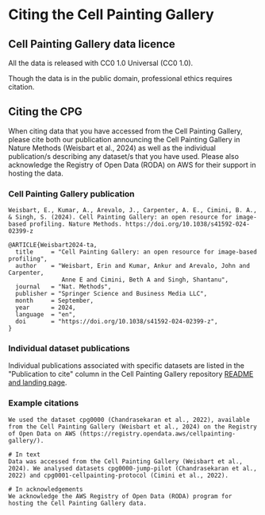 # Citing the Cell Painting Gallery

## Cell Painting Gallery data licence

All the data is released with CC0 1.0 Universal (CC0 1.0).

Though the data is in the public domain, professional ethics requires citation.

## Citing the CPG

When citing data that you have accessed from the Cell Painting Gallery, please cite both our publication announcing the Cell Painting Gallery in Nature Methods (Weisbart et al., 2024) as well as the individual publication/s describing any dataset/s that you have used.
Please also acknowledge the Registry of Open Data (RODA) on AWS for their support in hosting the data.

### Cell Painting Gallery publication

```text
Weisbart, E., Kumar, A., Arevalo, J., Carpenter, A. E., Cimini, B. A., & Singh, S. (2024). Cell Painting Gallery: an open resource for image-based profiling. Nature Methods. https://doi.org/10.1038/s41592-024-02399-z
```

```text
@ARTICLE{Weisbart2024-ta,
  title     = "Cell Painting Gallery: an open resource for image-based profiling",
  author    = "Weisbart, Erin and Kumar, Ankur and Arevalo, John and Carpenter,
               Anne E and Cimini, Beth A and Singh, Shantanu",
  journal   = "Nat. Methods",
  publisher = "Springer Science and Business Media LLC",
  month     = September,
  year      = 2024,
  language  = "en",
  doi       = "https://doi.org/10.1038/s41592-024-02399-z",
}
```

### Individual dataset publications

Individual publications associated with specific datasets are listed in the "Publication to cite" column in the Cell Painting Gallery repository [README and landing page](https://github.com/broadinstitute/cellpainting-gallery).

### Example citations

```text
We used the dataset cpg0000 (Chandrasekaran et al., 2022), available from the Cell Painting Gallery (Weisbart et al., 2024) on the Registry of Open Data on AWS (https://registry.opendata.aws/cellpainting-gallery/).
```

```text
# In text
Data was accessed from the Cell Painting Gallery (Weisbart et al., 2024). We analysed datasets cpg0000-jump-pilot (Chandrasekaran et al., 2022) and cpg0001-cellpainting-protocol (Cimini et al., 2022).

# In acknowledgements
We acknowledge the AWS Registry of Open Data (RODA) program for hosting the Cell Painting Gallery data.
```
